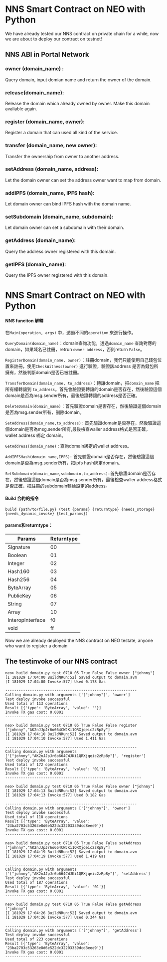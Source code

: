# NNS Smart Contract on NEO with Python



We have already tested our NNS contract on private chain for a while, now we are about to deploy our contract on testnet!



## NNS ABI in Portal Network



### owner (domain_name) : 

Query domain, input domian name and return the owner of the domain.



### release(domain_name):

Release the domain which already owned by owner. Make this domain avaliable again.



### register (domain_name, owner):

Register a domain that can used all kind of the service.



### transfer (domain_name, new owner):

Transfer the ownership from owner to another address.



### setAddress (domain_name, address):

Let the domain owner can set the address owner want to map from domain.



### addIPFS (domain_name, IPFS hash):

Let domain owner can bind IPFS hash with the domain name.



### setSubdomain (domain_name, subdomain):

Let domain owner can set a subdomain with their domain.



### getAddress (domain_name):

Query the address owner registered with this domain.



### getIPFS (domain_name):

Query the IPFS owner registered with this domain.



# NNS Smart Contract on NEO with Python

#### NNS funciton 解釋

在`Main(operation, args)` 中，透過不同的`operation` 來進行操作。



 `QueryDomain(domain_name)`：domain查詢功能，透過`domain_name` 查詢對應的domain，如果域名已註冊，retrun `owner address`，否則return `False`。



 `RegisterDomain(domain_name, owner)`：註冊domain，我們只能使用自己錢包位置來註冊，使用`CheckWitness(owner)` 進行驗證，驗證該address 是否為錢包所擁有，然後判斷domain是否已被註冊。



 `TransferDomain(domain_name, to_address)`：轉讓domain，把`domain_name`    把所有權轉讓到    `to_address`。首先會驗證要轉讓的domain是否存在，然後驗證這個domain是否為msg.sender所有，最後驗證轉讓的address是否正確。



 `DeleteDomain(domain_name)`：首先驗證domain是否存在，然後驗證這個domain是否為msg.sender所有，删除domain。



`SetAddress(domain_name,to_address)` : 首先驗證domain是否存在，然後驗證這個domain是否為msg.sender所有,最後檢查waller address格式是否正確，wallet address 綁定 domain。



`GetAddress(domain_name)` : 查詢domain綁定的wallet address。



`AddIPFSHash(domain_name,IPFS):`  首先驗證domain是否存在，然後驗證這個domain是否為msg.sender所有，把ipfs hash綁定domain。



 `SetSubdomain(domain_name,subdomain,to_address):`首先驗證domain是否存在，然後驗證這個domain是否為msg.sender所有，最後檢查waller address格式是否正確，把註冊的subdomain轉給設定的address。





#### Build 合約的指令

```
build {path/to/file.py} (test {params} {returntype} {needs_storage} {needs_dynamic_invoke} {test_params})
```



#### **params**和**returntype**：

| Params           | Returntype |
| ---------------- | ---------- |
| Signature        | 00         |
| Boolean          | 01         |
| Integer          | 02         |
| Hash160          | 03         |
| Hash256          | 04         |
| ByteArray        | 05         |
| PublicKey        | 06         |
| String           | 07         |
| Array            | 10         |
| InteropInterface | f0         |
| void             | ff         |







Now we are already deployed the NNS contract on NEO testate, anyone who want to register a domain 









## The testinvoke of our NNS contract

```
neo> build domain.py test 0710 05 True False False owner ["johnny"]                                                                                           
[I 181029 17:04:00 BuildNRun:52] Saved output to domain.avm 
[I 181029 17:04:00 Invoke:577] Used 0.178 Gas 

-----------------------------------------------------------
Calling domain.py with arguments ['["johnny"]', 'owner'] 
Test deploy invoke successful
Used total of 113 operations 
Result [{'type': 'ByteArray', 'value': ''}] 
Invoke TX gas cost: 0.0001 
-------------------------------------------------------------

neo> build domain.py test 0710 05 True False False register ["johnny","AK2nJJpJr6o664CWJKi1QRXjqeic2zRp8y"]                                                   
[I 181029 17:04:10 BuildNRun:52] Saved output to domain.avm 
[I 181029 17:04:10 Invoke:577] Used 1.411 Gas 

-----------------------------------------------------------
Calling domain.py with arguments ['["johnny","AK2nJJpJr6o664CWJKi1QRXjqeic2zRp8y"]', 'register'] 
Test deploy invoke successful
Used total of 172 operations 
Result [{'type': 'ByteArray', 'value': '01'}] 
Invoke TX gas cost: 0.0001 
-------------------------------------------------------------

neo> build domain.py test 0710 05 True False False owner ["johnny"]                                                                                           
[I 181029 17:04:13 BuildNRun:52] Saved output to domain.avm 
[I 181029 17:04:13 Invoke:577] Used 0.182 Gas 

-----------------------------------------------------------
Calling domain.py with arguments ['["johnny"]', 'owner'] 
Test deploy invoke successful
Used total of 118 operations 
Result [{'type': 'ByteArray', 'value': '23ba2703c53263e8d6e522dc32203339dcd8eee9'}] 
Invoke TX gas cost: 0.0001 
-------------------------------------------------------------

neo> build domain.py test 0710 05 True False False setAddress ["johnny","AK2nJJpJr6o664CWJKi1QRXjqeic2zRp8y"]                                                 
[I 181029 17:04:19 BuildNRun:52] Saved output to domain.avm 
[I 181029 17:04:19 Invoke:577] Used 1.419 Gas 

-----------------------------------------------------------
Calling domain.py with arguments ['["johnny","AK2nJJpJr6o664CWJKi1QRXjqeic2zRp8y"]', 'setAddress'] 
Test deploy invoke successful
Used total of 187 operations 
Result [{'type': 'ByteArray', 'value': '01'}] 
Invoke TX gas cost: 0.0001 
-------------------------------------------------------------

neo> build domain.py test 0710 05 True False False getAddress ["johnny"]                                                                                      
[I 181029 17:04:26 BuildNRun:52] Saved output to domain.avm 
[I 181029 17:04:26 Invoke:577] Used 0.344 Gas 

-----------------------------------------------------------
Calling domain.py with arguments ['["johnny"]', 'getAddress'] 
Test deploy invoke successful
Used total of 223 operations 
Result [{'type': 'ByteArray', 'value': '23ba2703c53263e8d6e522dc32203339dcd8eee9'}] 
Invoke TX gas cost: 0.0001 
-------------------------------------------------------------

```

